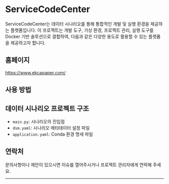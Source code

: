 # ServiceCodeCenter

ServiceCodeCenter는 데이터 시나리오를 통해 통합적인 개발 및 실행 환경을 제공하는 플랫폼입니다. 이 프로젝트는 개발 도구, 가상 환경, 프로젝트 관리, 실행 도구를 Docker 기반 솔루션으로 결합하여, 다음과 같은 다양한 용도로 활용할 수 있는 플랫폼을 제공하고자 합니다.

## 홈페이지
https://www.ekcapaper.com/

## 사용 방법

## 데이터 시나리오 프로젝트 구조
- `main.py`: 시나리오의 진입점
- `dsm.yaml`: 시나리오 메타데이터 설정 파일
- `application.yaml`: Conda 환경 명세 파일

## 연락처

문의사항이나 제안이 있으시면 이슈를 열어주시거나 프로젝트 관리자에게 연락해 주세요.

---


